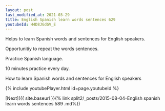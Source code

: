 ```yaml
---
layout: post
last_modified_at: 2021-03-29
title: English Spanish learn words sentences 629 
youtubeId: H4D8JGdGV_E
---
```

 
 
Helps to learn Spanish words and sentences for English speakers.

Opportunitiy to repeat the words sentences. 

Practice Spanish language. 
 
10 minutes practice every day. 
 
How to learn Spanish words and sentences for English speakers 
 
{% include youtubePlayer.html id=page.youtubeId %}
 
 
[Next]({{ site.baseurl }}{% link  split2/_posts/2015-08-04-English spanish learn words sentences 589 .md%})
 
